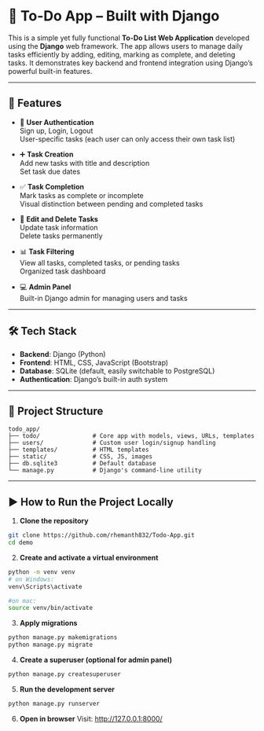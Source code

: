 # 📝 To-Do App – Built with Django

This is a simple yet fully functional **To-Do List Web Application** developed using the **Django** web framework. The app allows users to manage daily tasks efficiently by adding, editing, marking as complete, and deleting tasks. It demonstrates key backend and frontend integration using Django’s powerful built-in features.

---

## 🔧 Features

- 🔐 **User Authentication**  
  Sign up, Login, Logout  
  User-specific tasks (each user can only access their own task list)

- ➕ **Task Creation**  
  Add new tasks with title and description  
  Set task due dates

- ✅ **Task Completion**  
  Mark tasks as complete or incomplete  
  Visual distinction between pending and completed tasks

- 📝 **Edit and Delete Tasks**  
  Update task information  
  Delete tasks permanently

- 📊 **Task Filtering**  
  View all tasks, completed tasks, or pending tasks  
  Organized task dashboard

- 💻 **Admin Panel**  
  Built-in Django admin for managing users and tasks

---

## 🛠 Tech Stack

- **Backend**: Django (Python)  
- **Frontend**: HTML, CSS, JavaScript (Bootstrap)  
- **Database**: SQLite (default, easily switchable to PostgreSQL)  
- **Authentication**: Django’s built-in auth system

---

## 📁 Project Structure

```
todo_app/
├── todo/               # Core app with models, views, URLs, templates
├── users/              # Custom user login/signup handling
├── templates/          # HTML templates
├── static/             # CSS, JS, images
├── db.sqlite3          # Default database
└── manage.py           # Django's command-line utility
```

---

## ▶️ How to Run the Project Locally

1. **Clone the repository**
```bash
git clone https://github.com/rhemanth832/Todo-App.git
cd demo
```

2. **Create and activate a virtual environment**
```bash
python -m venv venv
# on Windows:
venv\Scripts\activate
```

```bash
#on mac:
source venv/bin/activate
```

3. **Apply migrations**
```bash
python manage.py makemigrations
python manage.py migrate
```

4. **Create a superuser (optional for admin panel)**
```bash
python manage.py createsuperuser
```

5. **Run the development server**
```bash
python manage.py runserver
```

6. **Open in browser**
Visit: http://127.0.0.1:8000/
